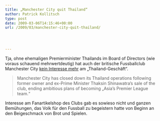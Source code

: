 ```yaml
---
title: „Manchester City quit Thailand“
author: Patrick Kollitsch
type: post
date: 2009-03-06T14:15:46+00:00
url: /2009/03/manchester-city-quit-thailand/




---
```

Tja, ohne ehemaligen Premierminister Thailands im Board of Directors (wie voraus schauend mehrwertdeutig) hat auch der britische Fussballclub Manchester City [kein Interesse mehr][1] am &#8222;Thailand-Geschäft&#8220;. 

> Manchester City has closed down its Thailand operations following former owner and ex-Prime Minister Thaksin Shinawatra&#8217;s sale of the club, ending ambitious plans of becoming &#8222;Asia&#8217;s Premier League team.&#8220;

Interesse am Fanartikelshop des Clubs gab es sowieso nicht und ganzen Bemühungen, das Volk für den Fussball zu begeistern hatte von Beginn an den Beigeschmack von Brot und Spielen.

 [1]: http://www.iht.com/articles/reuters/2009/03/06/sports/OUKSP-UK-SOCCER-THAILAND-MANCITY.php